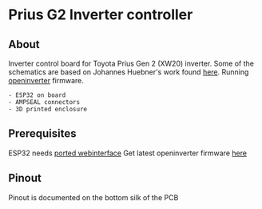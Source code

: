 # Prius G2 Inverter controller


## About <a name = "about"></a>

Inverter control board for Toyota Prius Gen 2 (XW20) inverter. 
Some of the schematics are based on Johannes Huebner's work found [here](https://github.com/jsphuebner/inverter-hardware).
Running [openinverter](http://www.openinverter.org) firmware.

    - ESP32 on board
    - AMPSEAL connectors
    - 3D printed enclosure

## Prerequisites <a name = "getting_started"></a>

ESP32 needs [ported webinterface](https://github.com/Bedz01/esp32-web-interface-port)
Get latest openinverter firmware [here](https://github.com/jsphuebner/stm32-sine/releases)


## Pinout <a name = "usage"></a>

Pinout is documented on the bottom silk of the PCB
